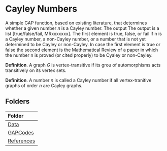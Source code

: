 <h1><b>Cayley Numbers</b></h1>

A simple GAP function, based on existing literature, that determines whether a given number $n$ is a Cayley number. The output The output is a list [true/false/fail, MRxxxxxxx]. The first element is true, false, or fail if n is a Cayley number, a non-Cayley number, or a number that is not yet determined to be Cayley or non-Cayley. In case the first element is true or false the second element is the 
Mathematical Review of a paper in which the number n is proved (or cited properly) to be Cyaley or non-Cayley.

<b>Definition</b>. A graph $G$ is vertex-transitive if its grou of automorphisms acts transitively on its vertex sets.<br>

<b>Definition</b>. A number $n$ is called a Cayley number if all vertex-tranitive graphs of order $n$ are Cayley graphs.

## Folders
| Folder                   |
|:-------------------------|
| [Data](Data)             |
| [GAPCodes](GAPCodes)     |
| [References](References) |
